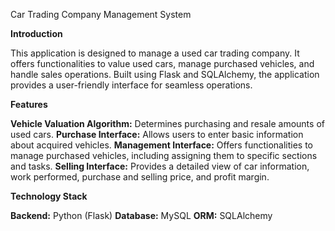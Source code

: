 Car Trading Company Management System

**Introduction**

This application is designed to manage a used car trading company. It offers functionalities to value used cars, manage purchased vehicles, and handle sales operations. Built using Flask and SQLAlchemy, the application provides a user-friendly interface for seamless operations.

**Features**

**Vehicle Valuation Algorithm:** Determines purchasing and resale amounts of used cars.
**Purchase Interface:** Allows users to enter basic information about acquired vehicles.
**Management Interface:** Offers functionalities to manage purchased vehicles, including assigning them to specific sections and tasks.
**Selling Interface:** Provides a detailed view of car information, work performed, purchase and selling price, and profit margin.

**Technology Stack**

**Backend:** Python (Flask)
**Database:** MySQL
**ORM:** SQLAlchemy
